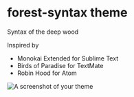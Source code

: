 # forest-syntax theme
Syntax of the deep wood



Inspired by
- Monokai Extended for Sublime Text
- Birds of Paradise for TextMate
- Robin Hood for Atom

![A screenshot of your theme](https://f.cloud.github.com/assets/69169/2289498/4c3cb0ec-a009-11e3-8dbd-077ee11741e5.gif)
